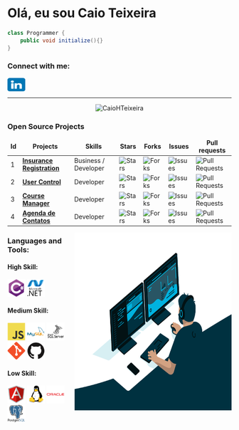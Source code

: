 # Olá, eu sou Caio Teixeira

```c# 
class Programmer {
	public void initialize(){}
}
```

<p align="left">
    <h3 align="left">Connect with me:</h3>
    <a href="https://www.linkedin.com/in/caio-henrique-teixeira/" target="_blank"><img align="center" src="https://github.com/CaioHTeixeira/CaioHTeixeira/blob/main/linkedin.png?raw=true" alt="CaioHTeixeira" height="30" width="40" /></a>    
</p>

---

<p align="center"> <img src="https://komarev.com/ghpvc/?username=CaioHTeixeira" alt="CaioHTeixeira" /> </p>


<h3>Open Source Projects</h3>
<table>
    <thead align="center">
        <tr border: none;>
            <td><b>Id</b></td>
	    <td><b>Projects</b></td>
	    <td><b>Skills</b></td>
            <td><b>Stars</b></td>
            <td><b>Forks</b></td>
            <td><b>Issues</b></td>
            <td><b>Pull requests</b></td>
        </tr>
    </thead>
    <tbody>
	<tr>
		<td>1</td>
            	<td><a href="https://github.com/CaioHTeixeira/API-REST-Insurance-Registration"><b>Insurance Registration</b></a></td>
		<td>Business / Developer</td>
            	<td><img alt="Stars" src="https://img.shields.io/github/stars/CaioHTeixeira/API-REST-Insurance-Registration?style=flat-square&labelColor=343b41" /></td>
            	<td><img alt="Forks" src="https://img.shields.io/github/forks/CaioHTeixeira/API-REST-Insurance-Registration?style=flat-square&labelColor=343b41" /></td>
            	<td><img alt="Issues" src="https://img.shields.io/github/issues/CaioHTeixeira/API-REST-Insurance-Registration?style=flat-square&labelColor=343b41" /></td>
            	<td><img alt="Pull Requests" src="https://img.shields.io/github/issues-pr/CaioHTeixeira/API-REST-Insurance-Registration?style=flat-square&labelColor=343b41" /></td>
        </tr>
        <tr>
		<td>2</td>
		<td><a href="https://github.com/CaioHTeixeira/User-Control"><b>User Control</b></a></td>
	 	<td>Developer</td>
	    	<td><img alt="Stars" src="https://img.shields.io/github/stars/CaioHTeixeira/User-Control?style=flat-square&labelColor=343b41" /></td>
            	<td><img alt="Forks" src="https://img.shields.io/github/forks/CaioHTeixeira/User-Control?style=flat-square&labelColor=343b41" /></td>
            	<td><img alt="Issues" src="https://img.shields.io/github/issues/CaioHTeixeira/User-Control?style=flat-square&labelColor=343b41" /></td>
            	<td><img alt="Pull Requests" src="https://img.shields.io/github/issues-pr/CaioHTeixeira/User-Control?style=flat-square&labelColor=343b41" /></td>
        </tr>
        <tr>
		<td>3</td>
		<td><a href="https://github.com/CaioHTeixeira/Course-Manager"><b>Course Manager</b></a></td>
	 	<td>Developer</td>
	    	<td><img alt="Stars" src="https://img.shields.io/github/stars/CaioHTeixeira/Course-Manager?style=flat-square&labelColor=343b41" /></td>
            	<td><img alt="Forks" src="https://img.shields.io/github/forks/CaioHTeixeira/Course-Manager?style=flat-square&labelColor=343b41" /></td>
            	<td><img alt="Issues" src="https://img.shields.io/github/issues/CaioHTeixeira/Course-Manager?style=flat-square&labelColor=343b41" /></td>
            	<td><img alt="Pull Requests" src="https://img.shields.io/github/issues-pr/CaioHTeixeira/Course-Manager?style=flat-square&labelColor=343b41" /></td>
        </tr>
	<tr>
		<td>4</td>
		<td><a href="https://github.com/CaioHTeixeira/Agenda-de-Contatos"><b>Agenda de Contatos</b></a></td>
	 	<td>Developer</td>
	    	<td><img alt="Stars" src="https://img.shields.io/github/stars/CaioHTeixeira/Agenda-de-Contatos?style=flat-square&labelColor=343b41" /></td>
            	<td><img alt="Forks" src="https://img.shields.io/github/forks/CaioHTeixeira/Agenda-de-Contatos?style=flat-square&labelColor=343b41" /></td>
            	<td><img alt="Issues" src="https://img.shields.io/github/issues/CaioHTeixeira/Agenda-de-Contatos?style=flat-square&labelColor=343b41" /></td>
            	<td><img alt="Pull Requests" src="https://img.shields.io/github/issues-pr/CaioHTeixeira/Agenda-de-Contatos?style=flat-square&labelColor=343b41" /></td>
        </tr>
    </tbody>
</table>

 <img align="right" alt="GIF" src="https://github.com/CaioHTeixeira/CaioHTeixeira/blob/main/code.gif?raw=true" width="70%" height="400px" />

<h3 align="left">Languages and Tools:</h3>
    <p align="left">
        <h4 align="left">High Skill:</h4>
        <a href="https://stackshare.io/c-sharp" target="_blank"><img src="https://github.com/devicons/devicon/blob/master/icons/csharp/csharp-original.svg" alt="C#" width="40" height="40" /></a>
	<a href="https://stackshare.io/dot-net" target="_blank"><img src="https://github.com/devicons/devicon/blob/master/icons/dot-net/dot-net-original-wordmark.svg" alt=".NET" width="40" height="40" /></a>
        <h4 align="left">Medium Skill:</h4>
	<a href="https://stackshare.io/javascript" target="_blank"><img src="https://github.com/devicons/devicon/blob/master/icons/javascript/javascript-original.svg" alt="javascript" width="40" height="40" /></a>
	<a href="https://stackshare.io/mysql" target="_blank"><img src="https://github.com/devicons/devicon/blob/master/icons/mysql/mysql-original-wordmark.svg" alt="mysql" width="40" height="40" /></a>
	<a href="https://stackshare.io/microsoft-sql-server" target="_blank"><img src="https://github.com/devicons/devicon/blob/master/icons/microsoftsqlserver/microsoftsqlserver-plain-wordmark.svg" alt="sql server" width="40" height="40" /></a>
	<a href="https://stackshare.io/git" target="_blank"><img src="https://github.com/devicons/devicon/raw/master/icons/git/git-original.svg" alt="git" width="40" height="40" /></a>
        <a href="https://stackshare.io/github" target="_blank"><img src="https://github.com/devicons/devicon/raw/master/icons/github/github-original.svg" alt="github" width="40" height="40" /></a>
        <h4 align="left">Low Skill:</h4>
        <a href="https://stackshare.io/angular-2" target="_blank"><img src="https://github.com/devicons/devicon/blob/master/icons/angularjs/angularjs-original.svg" alt="angular" width="40" height="40" /></a>
	<a href="https://stackshare.io/linux" target="_blank"><img src="https://github.com/devicons/devicon/blob/master/icons/linux/linux-original.svg" alt="linux" width="40" height="40" /></a>
	<a href="https://stackshare.io/oracle" target="_blank"><img src="https://github.com/devicons/devicon/blob/master/icons/oracle/oracle-original.svg" alt="oracle" width="40" height="40" /></a>
	<a href="https://stackshare.io/postgresql" target="_blank"><img src="https://github.com/devicons/devicon/blob/master/icons/postgresql/postgresql-original-wordmark.svg" alt="postgresql" width="40" height="40" /></a>
    </p>
